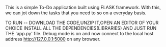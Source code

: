 This is a simple To-Do application built using FLASK framework. 
With this, we can jot down the tasks that you need to so on a everyday basis.

TO RUN -- DOWNLOAD THE CODE,UNZIP IT,OPEN AN EDITOR OF YOUR CHOICE INSTALL ALL THE DEPENDENCIES(LIBRARIES) AND JUST RUN THE 'app.py' file.
Debug mode is on and now connect to the local host address http://127.0.0.1:5000 on any browser.
